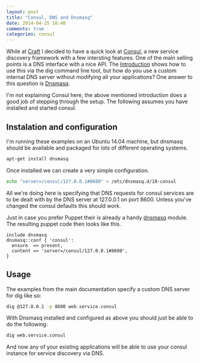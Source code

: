 ```yaml
---
layout: post
title: "Consul, DNS and Dnsmasq"
date: 2014-04-25 10:40
comments: true
categories: consul
---
```


While at [Craft](http://craft-conf.com/2014) I decided to have a quick look at
[Consul](http://www.consul.io/), a new service discovery framework with
a few intersting features. One of the main selling points is a DNS
interface with a nice API. The [Introduction](http://www.consul.io/intro/index.html)
shows how to use this via the dig command line tool, but how do you use
a custom internal DNS server without modifying all your applications?
One answer to this question is
[Dnsmasq](http://www.thekelleys.org.uk/dnsmasq/doc.html).

I'm not explaining Consul here, the above mentioned introduction does a
good job of stepping through the setup. The following assumes you have
installed and started consul.

## Instalation and configuration

I'm running these examples on an Ubuntu 14.04 machine, but dnsmasq
should be available and packaged for lots of different operating
systems.

```bash
apt-get install dnsmasq
```

Once installed we can create a very simple configuration.

```bash
echo "server=/consul/127.0.0.1#8600" > /etc/dnsmasq.d/10-consul
```

All we're doing here is specifying that DNS requests for consul services
are to be dealt with by the DNS server at 127.0.0.1 on port 8600. Unless
you've changed the consul defaults this should work.

Just in case you prefer Puppet their is already a handy
[dnsmasq](https://github.com/saz/puppet-dnsmasq) module. The resulting
puppet code then looks like this.

```puppet
include dnsmasq
dnsmasq::conf { 'consul':
  ensure  => present,
  content => 'server=/consul/127.0.0.1#8600',
}
```

## Usage

The examples from the main documentation specify a custom DNS server for
dig like so:

```bash
dig @127.0.0.1 -p 8600 web.service.consul
```

With Dnsmasq installed and configured as above you should just be able
to do the following:

```bash
dig web.service.consul
```

And now any of your existing applications will be able to use your
consul instance for service discovery via DNS.


